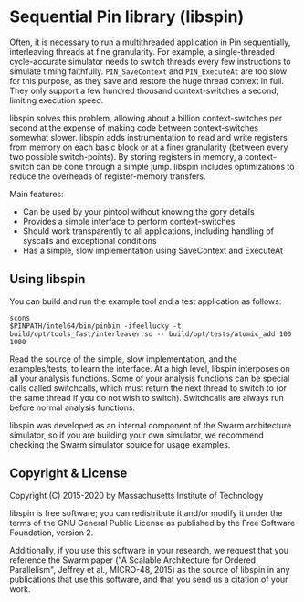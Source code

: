 Sequential Pin library (libspin)
================================

Often, it is necessary to run a multithreaded application in Pin sequentially,
interleaving threads at fine granularity. For example, a single-threaded
cycle-accurate simulator needs to switch threads every few instructions to
simulate timing faithfully. ``PIN_SaveContext`` and ``PIN_ExecuteAt`` are too
slow for this purpose, as they save and restore the huge thread context in
full. They only support a few hundred thousand context-switches a second,
limiting execution speed.

libspin solves this problem, allowing about a billion context-switches per
second at the expense of making code between context-switches somewhat slower.
libspin adds instrumentation to read and write registers from memory on each
basic block or at a finer granularity (between every two possible
switch-points). By storing registers in memory, a context-switch can be done
through a simple jump. libspin includes optimizations to reduce the overheads
of register-memory transfers.

Main features:
- Can be used by your pintool without knowing the gory details
- Provides a simple interface to perform context-switches
- Should work transparently to all applications, including handling of syscalls
  and exceptional conditions
- Has a simple, slow implementation using SaveContext and ExecuteAt

Using libspin
-------------

You can build and run the example tool and a test application as follows:
```
scons
$PINPATH/intel64/bin/pinbin -ifeellucky -t build/opt/tools_fast/interleaver.so -- build/opt/tests/atomic_add 100 1000
```

Read the source of the simple, slow implementation, and the
examples/tests, to learn the interface. At a high level, libspin interposes on
all your analysis functions. Some of your analysis functions can be special
calls called switchcalls, which must return the next thread to switch to (or
the same thread if you do not wish to switch). Switchcalls are always run
before normal analysis functions.

libspin was developed as an internal component of the Swarm architecture
simulator, so if you are building your own simulator, we recommend checking the
Swarm simulator source for usage examples.

Copyright & License
-------------------

Copyright (C) 2015-2020 by Massachusetts Institute of Technology

libspin is free software; you can redistribute it and/or modify it under the
terms of the GNU General Public License as published by the Free Software
Foundation, version 2.

Additionally, if you use this software in your research, we request that you
reference the Swarm paper ("A Scalable Architecture for Ordered Parallelism",
Jeffrey et al., MICRO-48, 2015) as the source of libspin in any publications
that use this software, and that you send us a citation of your work.

